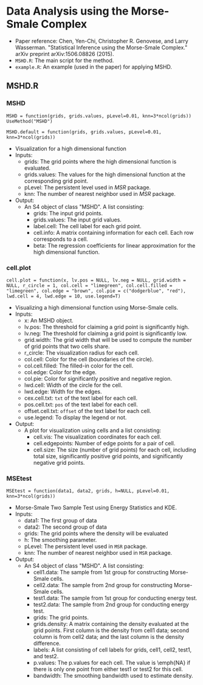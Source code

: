 # Data Analysis using the Morse-Smale Complex
- Paper reference: Chen, Yen-Chi, Christopher R. Genovese, and Larry Wasserman. "Statistical Inference using the Morse-Smale Complex." arXiv preprint arXiv:1506.08826 (2015).
- `MSHD.R`: The main script for the method.
- `example.R`: An example (used in the paper) for applying MSHD.

## MSHD.R

### MSHD
`MSHD = function(grids, grids.values, pLevel=0.01, knn=3*ncol(grids)) UseMethod("MSHD")`

`MSHD.default = function(grids, grids.values, pLevel=0.01, knn=3*ncol(grids))`
- Visualization for a high dimensional function
- Inputs:
  - grids: The grid points where the high dimensional function is evaluated.
  - grids.values: The values for the high dimensional function at the corresponding grid point.
  - pLevel: The persistent level used in $MSR$ package.
  - knn: The number of nearest neighbor used in $MSR$ package.
- Output:
  - An S4 object of class "MSHD". A list consisting:
    - grids: The input grid points.
    - grids.values: The input grid values.
    - label.cell: The cell label for each grid point.
    - cell.info: A matrix containing information for each cell. Each row corresponds to a cell.
    - beta: The regression coefficients for linear approximation for the high dimensional function.

### cell.plot
`cell.plot = function(x, lv.pos = NULL, lv.neg = NULL, grid.width = NULL, r_circle = 1, col.cell = "limegreen", col.cell.filled = "limegreen", col.edge = "brown", col.pie = c("dodgerblue", "red"), lwd.cell = 4, lwd.edge = 10, use.legend=T)`
- Visualizing a high dimensional function using Morse-Smale cells.
- Inputs:
  - x: An MSHD object.
  - lv.pos: The threshold for claiming a grid point is significantly high.
  - lv.neg: The threshold for claiming a grid point is significantly low.
  - grid.width: The grid width that will be used to compute the number of grid points that two cells share.
  - r_circle: The visualization radius for each cell.
  - col.cell: Color for the cell (boundaries of the circle).
  - col.cell.filled: The filled-in color for the cell.
  - col.edge: Color for the edge.
  - col.pie: Color for significantly positive and negative region.
  - lwd.cell: Width of the circle for the cell.
  - lwd.edge: Width for the edges.
  - cex.cell.txt: `txt` of the text label for each cell.
  - pos.cell.txt: `pos` of the text label for each cell.
  - offset.cell.txt: `offset` of the text label for each cell.
  - use.legend: To display the legend or not.
- Output:
  - A plot for visualization using cells and a list consisting:
    - cell.vis: The visualization coordinates for each cell.
    - cell.edgepoints: Number of edge points for a pair of cell.
    - cell.size: The size (number of grid points) for each cell, including total size, significantly positive grid points, and significantly negative grid points.


### MSEtest
`MSEtest = function(data1, data2, grids, h=NULL, pLevel=0.01, knn=3*ncol(grids))`
- Morse-Smale Two Sample Test using Energy Statistics and KDE.
- Inputs:
  - data1: The first group of data
  - data2: The second group of data
  - grids: The grid points where the density will be evaluated
  - h: The smoothing parameter.
  - pLevel: The persistent level used in `MSR` package.
  - knn: The number of nearest neighbor used in `MSR` package.
- Output:
  - An S4 object of class "MSHD". A list consisting:
    - cell1.data: The sample from 1st group for constructing Morse-Smale cells.
    - cell2.data: The sample from 2nd group for constructing Morse-Smale cells.
    - test1.data: The sample from 1st group for conducting energy test.
    - test2.data: The sample from 2nd group for conducting energy test.
    - grids: The grid points.
    - grids.density: A matrix containing the density evaluated at the grid points. First column is the density from cell1 data; second column is from cell2 data; and the last column is the density difference.
    - labels: A list consisting of cell labels for grids, cell1, cell2, test1, and test2.
    - p.values: The p.values for each cell. The value is \emph{NA} if there is only one point from either test1 or test2 for this cell.
    - bandwidth: The smoothing bandwidth used to estimate density.


